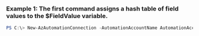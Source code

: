 ### Example 1: The first command assigns a hash table of field values to the $FieldValue variable.
```powershell
PS C:\> New-AzAutomationConnection -AutomationAccountName AutomationAccount01 -ConnectionFieldValues $ClassicRunAsAccountConnectionFieldValues -ConnectionTypeName Azure -Name Connection12 -ResourceGroupName ResourceGroup01
```

